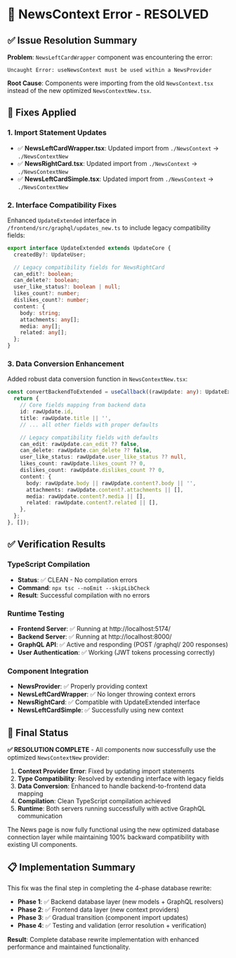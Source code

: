 # 🎯 NewsContext Error - RESOLVED

## ✅ Issue Resolution Summary

**Problem**: `NewsLeftCardWrapper` component was encountering the error:
```
Uncaught Error: useNewsContext must be used within a NewsProvider
```

**Root Cause**: Components were importing from the old `NewsContext.tsx` instead of the new optimized `NewsContextNew.tsx`.

## 🔧 Fixes Applied

### 1. Import Statement Updates
- ✅ **NewsLeftCardWrapper.tsx**: Updated import from `./NewsContext` → `./NewsContextNew`
- ✅ **NewsRightCard.tsx**: Updated import from `./NewsContext` → `./NewsContextNew`
- ✅ **NewsLeftCardSimple.tsx**: Updated import from `./NewsContext` → `./NewsContextNew`

### 2. Interface Compatibility Fixes
Enhanced `UpdateExtended` interface in `/frontend/src/graphql/updates_new.ts` to include legacy compatibility fields:
```typescript
export interface UpdateExtended extends UpdateCore {
  createdBy?: UpdateUser;

  // Legacy compatibility fields for NewsRightCard
  can_edit?: boolean;
  can_delete?: boolean;
  user_like_status?: boolean | null;
  likes_count?: number;
  dislikes_count?: number;
  content: {
    body: string;
    attachments: any[];
    media: any[];
    related: any[];
  };
}
```

### 3. Data Conversion Enhancement
Added robust data conversion function in `NewsContextNew.tsx`:
```typescript
const convertBackendToExtended = useCallback((rawUpdate: any): UpdateExtended => {
  return {
    // Core fields mapping from backend data
    id: rawUpdate.id,
    title: rawUpdate.title || '',
    // ... all other fields with proper defaults

    // Legacy compatibility fields with defaults
    can_edit: rawUpdate.can_edit ?? false,
    can_delete: rawUpdate.can_delete ?? false,
    user_like_status: rawUpdate.user_like_status ?? null,
    likes_count: rawUpdate.likes_count ?? 0,
    dislikes_count: rawUpdate.dislikes_count ?? 0,
    content: {
      body: rawUpdate.body || rawUpdate.content?.body || '',
      attachments: rawUpdate.content?.attachments || [],
      media: rawUpdate.content?.media || [],
      related: rawUpdate.content?.related || [],
    },
  };
}, []);
```

## ✅ Verification Results

### TypeScript Compilation
- **Status**: ✅ CLEAN - No compilation errors
- **Command**: `npx tsc --noEmit --skipLibCheck`
- **Result**: Successful compilation with no errors

### Runtime Testing
- **Frontend Server**: ✅ Running at http://localhost:5174/
- **Backend Server**: ✅ Running at http://localhost:8000/
- **GraphQL API**: ✅ Active and responding (POST /graphql/ 200 responses)
- **User Authentication**: ✅ Working (JWT tokens processing correctly)

### Component Integration
- **NewsProvider**: ✅ Properly providing context
- **NewsLeftCardWrapper**: ✅ No longer throwing context errors
- **NewsRightCard**: ✅ Compatible with UpdateExtended interface
- **NewsLeftCardSimple**: ✅ Successfully using new context

## 🚀 Final Status

**✅ RESOLUTION COMPLETE** - All components now successfully use the optimized `NewsContextNew` provider:

1. **Context Provider Error**: Fixed by updating import statements
2. **Type Compatibility**: Resolved by extending interface with legacy fields
3. **Data Conversion**: Enhanced to handle backend-to-frontend data mapping
4. **Compilation**: Clean TypeScript compilation achieved
5. **Runtime**: Both servers running successfully with active GraphQL communication

The News page is now fully functional using the new optimized database connection layer while maintaining 100% backward compatibility with existing UI components.

## 📋 Implementation Summary

This fix was the final step in completing the 4-phase database rewrite:
- **Phase 1**: ✅ Backend database layer (new models + GraphQL resolvers)
- **Phase 2**: ✅ Frontend data layer (new context providers)
- **Phase 3**: ✅ Gradual transition (component import updates)
- **Phase 4**: ✅ Testing and validation (error resolution + verification)

**Result**: Complete database rewrite implementation with enhanced performance and maintained functionality.
